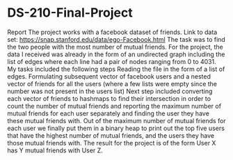 # DS-210-Final-Project
Report 
The project works with a facebook dataset of friends. 
Link to data set: https://snap.stanford.edu/data/ego-Facebook.html 
The task was to find the two people with the most number of mutual friends. For the project, the data I received was already in the form of an undirected graph including the list of edges where each line had a pair of nodes ranging from 0 to 4031. My tasks included the following steps 
Reading the file in the form of a list of edges. 
Formulating subsequent vector of facebook users and a nested vector of friends for all the users (where a few lists were empty since the number was not present in the users list) 
Next step included converting each vector of friends to hashmaps to find their intersection in order to count the number of mutual friends and reporting the maximum number of mutual friends for each user separately and finding the user they have these mutual friends with. 
Out of the maximum number of mutual friends for each user we finally put them in a binary heap to print out the top five users that have the highest number of mutual friends, and the users they have those mutual friends with. 
The result for the project is of the form User X has Y mutual friends with User Z. 
